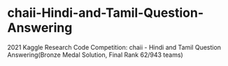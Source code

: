 # chaii-Hindi-and-Tamil-Question-Answering
2021 Kaggle Research Code Competition: chaii - Hindi and Tamil Question Answering(Bronze Medal Solution, Final Rank 62/943 teams)
